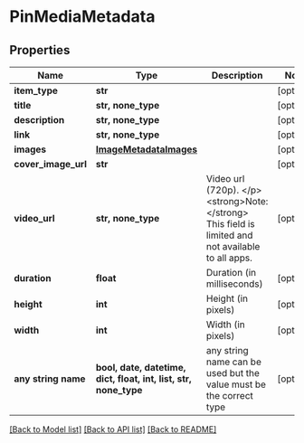 # PinMediaMetadata


## Properties
Name | Type | Description | Notes
------------ | ------------- | ------------- | -------------
**item_type** | **str** |  | [optional] 
**title** | **str, none_type** |  | [optional] 
**description** | **str, none_type** |  | [optional] 
**link** | **str, none_type** |  | [optional] 
**images** | [**ImageMetadataImages**](ImageMetadataImages.md) |  | [optional] 
**cover_image_url** | **str** |  | [optional] 
**video_url** | **str, none_type** | Video url (720p). &lt;/p&gt;&lt;strong&gt;Note:&lt;/strong&gt; This field is limited and not available to all apps. | [optional] 
**duration** | **float** | Duration (in milliseconds) | [optional] 
**height** | **int** | Height (in pixels) | [optional] 
**width** | **int** | Width (in pixels) | [optional] 
**any string name** | **bool, date, datetime, dict, float, int, list, str, none_type** | any string name can be used but the value must be the correct type | [optional]

[[Back to Model list]](../README.md#documentation-for-models) [[Back to API list]](../README.md#documentation-for-api-endpoints) [[Back to README]](../README.md)


